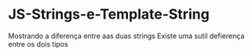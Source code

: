 # JS-Strings-e-Template-String
Mostrando a diferença entre aas duas strings
Existe uma sutil defierença entre os dois tipos
